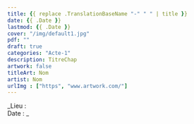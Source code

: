 ```yaml
---
title: {{ replace .TranslationBaseName "-" " " | title }}
date: {{ .Date }}
lastmod: {{ .Date }}
cover: "/img/default1.jpg"
pdf: ""
draft: true
categories: "Acte-1"
description: TitreChap
artwork: false
titleArt: Nom
artist: Nom
urlImg : ["https", "www.artwork.com/"]
---
```

_Lieu :   
Date : _